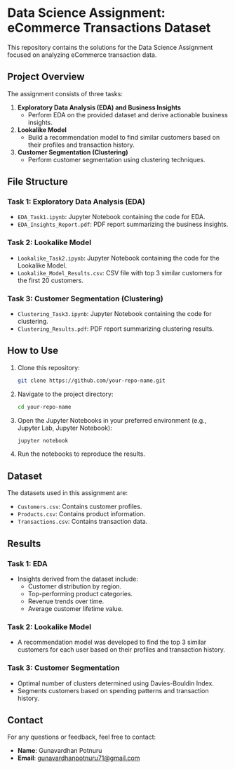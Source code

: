 
# Data Science Assignment: eCommerce Transactions Dataset

This repository contains the solutions for the Data Science Assignment focused on analyzing eCommerce transaction data.

## Project Overview

The assignment consists of three tasks:
1. **Exploratory Data Analysis (EDA) and Business Insights**
   - Perform EDA on the provided dataset and derive actionable business insights.
2. **Lookalike Model**
   - Build a recommendation model to find similar customers based on their profiles and transaction history.
3. **Customer Segmentation (Clustering)**
   - Perform customer segmentation using clustering techniques.

## File Structure

### Task 1: Exploratory Data Analysis (EDA)
- `EDA_Task1.ipynb`: Jupyter Notebook containing the code for EDA.
- `EDA_Insights_Report.pdf`: PDF report summarizing the business insights.

### Task 2: Lookalike Model
- `Lookalike_Task2.ipynb`: Jupyter Notebook containing the code for the Lookalike Model.
- `Lookalike_Model_Results.csv`: CSV file with top 3 similar customers for the first 20 customers.

### Task 3: Customer Segmentation (Clustering)
- `Clustering_Task3.ipynb`: Jupyter Notebook containing the code for clustering.
- `Clustering_Results.pdf`: PDF report summarizing clustering results.

## How to Use

1. Clone this repository:
   ```bash
   git clone https://github.com/your-repo-name.git
   ```

2. Navigate to the project directory:
   ```bash
   cd your-repo-name
   ```

3. Open the Jupyter Notebooks in your preferred environment (e.g., Jupyter Lab, Jupyter Notebook):
   ```bash
   jupyter notebook
   ```

4. Run the notebooks to reproduce the results.

## Dataset

The datasets used in this assignment are:
- `Customers.csv`: Contains customer profiles.
- `Products.csv`: Contains product information.
- `Transactions.csv`: Contains transaction data.

## Results

### Task 1: EDA
- Insights derived from the dataset include:
  - Customer distribution by region.
  - Top-performing product categories.
  - Revenue trends over time.
  - Average customer lifetime value.

### Task 2: Lookalike Model
- A recommendation model was developed to find the top 3 similar customers for each user based on their profiles and transaction history.

### Task 3: Customer Segmentation
- Optimal number of clusters determined using Davies-Bouldin Index.
- Segments customers based on spending patterns and transaction history.

## Contact

For any questions or feedback, feel free to contact:
- **Name**: Gunavardhan Potnuru
- **Email**: gunavardhanpotnuru71@gmail.com
